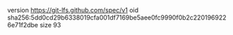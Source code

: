 version https://git-lfs.github.com/spec/v1
oid sha256:5dd0cd29b6338019cfa001df7169be5aee0fc9990f0b2c2201969226e71f2dbe
size 93
